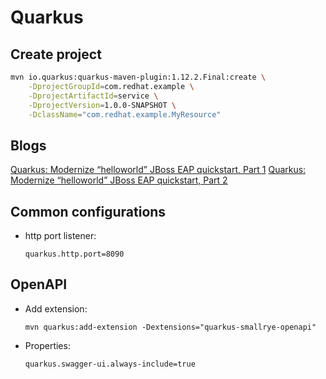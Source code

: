Quarkus
================================================

Create project
------------------------------------------------

```sh
mvn io.quarkus:quarkus-maven-plugin:1.12.2.Final:create \
    -DprojectGroupId=com.redhat.example \
    -DprojectArtifactId=service \
    -DprojectVersion=1.0.0-SNAPSHOT \
    -DclassName="com.redhat.example.MyResource"
```

Blogs
------------------------------------------------

[Quarkus: Modernize “helloworld” JBoss EAP quickstart, Part 1](https://developers.redhat.com/blog/2019/11/07/quarkus-modernize-helloworld-jboss-eap-quickstart-part-1/)
[Quarkus: Modernize “helloworld” JBoss EAP quickstart, Part 2](https://developers.redhat.com/blog/2019/11/08/quarkus-modernize-helloworld-jboss-eap-quickstart-part-2/)

Common configurations
------------------------------------------------

- http port listener:

  ```
  quarkus.http.port=8090
  ```

OpenAPI
------------------------------------------------

- Add extension:

      mvn quarkus:add-extension -Dextensions="quarkus-smallrye-openapi"

- Properties:

      quarkus.swagger-ui.always-include=true
